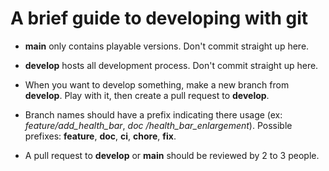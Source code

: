 # A brief guide to developing with git

* __main__ only contains playable versions. 
Don't commit straight up here.

* __develop__ hosts all development process. 
Don't commit straight up here.

* When you want to develop something, make a new branch from __develop__.
 Play with it, then create a pull request to
 __develop__.
 
* Branch names should have a prefix indicating there usage 
(ex: _feature/add_health_bar_, _doc
/health_bar_enlargement_).
Possible prefixes: __feature__, __doc__, __ci__, __chore__, __fix__.

* A pull request to __develop__ or __main__ should be reviewed by 2 to 3 people.
